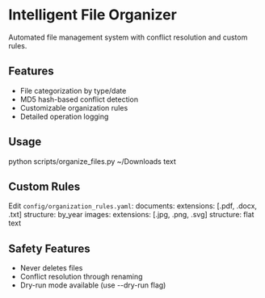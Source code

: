 # Intelligent File Organizer

Automated file management system with conflict resolution and custom rules.

## Features
- File categorization by type/date
- MD5 hash-based conflict detection
- Customizable organization rules
- Detailed operation logging

## Usage
python scripts/organize_files.py ~/Downloads
text

## Custom Rules
Edit `config/organization_rules.yaml`:
documents:
extensions: [.pdf, .docx, .txt]
structure: by_year
images:
extensions: [.jpg, .png, .svg]
structure: flat
text

## Safety Features
- Never deletes files
- Conflict resolution through renaming
- Dry-run mode available (use --dry-run flag)
